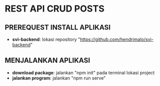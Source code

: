 # REST API CRUD POSTS

## PREREQUEST INSTALL APLIKASI
- **svi-backend**: lokasi repository "https://github.com/hendrimalo/svi-backend"

## MENJALANKAN APLIKASI
- **download package**: jalankan "npm init" pada terminal lokasi project
- **jalankan program**: jalankan "npm run serve"